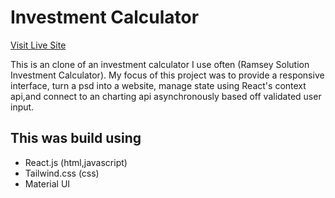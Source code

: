 # Investment Calculator

[Visit Live Site](https://nsikan-investment-calculator.netlify.app/)

This is an clone of an investment calculator I use often (Ramsey Solution Investment Calculator). My focus of this project was to provide a responsive interface, turn a psd into a website, manage state using React's context api,and connect to an charting api asynchronously based off validated user input.

## This was build using

- React.js (html,javascript)
- Tailwind.css (css)
- Material UI





